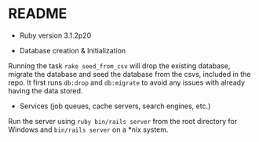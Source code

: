 # README

* Ruby version 3.1.2p20


* Database creation & Initialization

Running the task `rake seed_from_csv` will drop the existing database, migrate the database and seed the database from the csvs, included in the repo. It first runs `db:drop` and `db:migrate` to avoid any issues with already having the data stored.

* Services (job queues, cache servers, search engines, etc.)

Run the server using `ruby bin/rails server` from the root directory for Windows and `bin/rails server` on a *nix system. 
